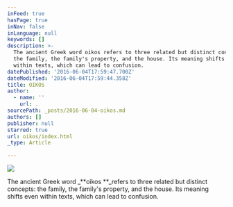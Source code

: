 ```yaml
---
inFeed: true
hasPage: true
inNav: false
inLanguage: null
keywords: []
description: >-
  The ancient Greek word oikos refers to three related but distinct concepts:
  the family, the family's property, and the house. Its meaning shifts even
  within texts, which can lead to confusion.
datePublished: '2016-06-04T17:59:47.700Z'
dateModified: '2016-06-04T17:59:44.358Z'
title: OIKOS
author:
  - name: ''
    url: .
sourcePath: _posts/2016-06-04-oikos.md
authors: []
publisher: null
starred: true
url: oikos/index.html
_type: Article

---
```

![](https://the-grid-user-content.s3-us-west-2.amazonaws.com/d29f00c8-9a96-4f37-b884-2d4b73d72628.png)

The ancient Greek word _**oikos **_refers to three related but distinct concepts: the family, the family's property, and the house. Its meaning shifts even within texts, which can lead to confusion.
